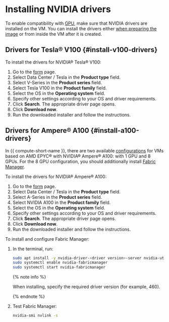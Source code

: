 # Installing NVIDIA drivers

To enable compatibility with [GPU](../../concepts/gpus.md), make sure that NVIDIA drivers are installed on the VM. You can install the drivers either [when preparing the image](../image-create/custom-image.md) or from inside the VM after it is created.

## Drivers for Tesla® V100 {#install-v100-drivers}

To install the drivers for NVIDIA® Tesla® V100:

1. Go to the [form](https://www.nvidia.com/download/index.aspx) page.
1. Select Data Center / Tesla in the **Product type** field.
1. Select V-Series in the **Product series** field.
1. Select Tesla V100 in the **Product family** field.
1. Select the OS in the **Operating system** field.
1. Specify other settings according to your OS and driver requirements.
1. Click **Search**. The appropriate driver page opens.
1. Click **Download now**.
1. Run the downloaded installer and follow the instructions.

## Drivers for Ampere® A100 {#install-a100-drivers}

In {{ compute-short-name }}, there are two available [configurations](../../concepts/gpus.md#config) for VMs based on AMD EPYC® with NVIDIA® Ampere® A100: with 1 GPU and 8 GPUs. For the 8 GPU configuration, you should additionally install [Fabric Manager](https://docs.nvidia.com/datacenter/tesla/fabric-manager-user-guide/index.html).

To install the drivers for NVIDIA® Ampere® A100:

1. Go to the [form](https://www.nvidia.com/download/index.aspx) page.
1. Select Data Center / Tesla in the **Product type** field.
1. Select A-Series in the **Product series** field.
1. Select NVIDIA A100 in the **Product family** field.
1. Select the OS in the **Operating system** field.
1. Specify other settings according to your OS and driver requirements.
1. Click **Search**. The appropriate driver page opens.
1. Click **Download now**.
1. Run the downloaded installer and follow the instructions.

To install and configure Fabric Manager:

1. In the terminal, run:

   ```bash
   sudo apt install -y nvidia-driver-<driver version>-server nvidia-utils-<driver version>-server nvidia-fabricmanager-<driver version>
   sudo systemctl enable nvidia-fabricmanager
   sudo systemctl start nvidia-fabricmanager
   ```

   {% note info %}

   When installing, specify the required driver version (for example, 460).

   {% endnote %}

1. Test Fabric Manager:

   ```bash
   nvidia-smi nvlink -s
   ```
